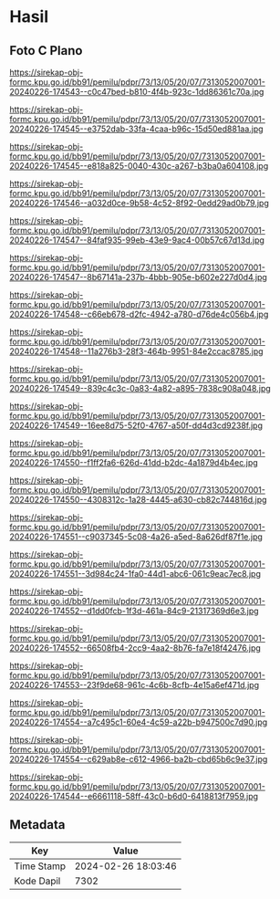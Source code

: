 # Hasil

## Foto C Plano

https://sirekap-obj-formc.kpu.go.id/bb91/pemilu/pdpr/73/13/05/20/07/7313052007001-20240226-174543--c0c47bed-b810-4f4b-923c-1dd86361c70a.jpg

https://sirekap-obj-formc.kpu.go.id/bb91/pemilu/pdpr/73/13/05/20/07/7313052007001-20240226-174545--e3752dab-33fa-4caa-b96c-15d50ed881aa.jpg

https://sirekap-obj-formc.kpu.go.id/bb91/pemilu/pdpr/73/13/05/20/07/7313052007001-20240226-174545--e818a825-0040-430c-a267-b3ba0a604108.jpg

https://sirekap-obj-formc.kpu.go.id/bb91/pemilu/pdpr/73/13/05/20/07/7313052007001-20240226-174546--a032d0ce-9b58-4c52-8f92-0edd29ad0b79.jpg

https://sirekap-obj-formc.kpu.go.id/bb91/pemilu/pdpr/73/13/05/20/07/7313052007001-20240226-174547--84faf935-99eb-43e9-9ac4-00b57c67d13d.jpg

https://sirekap-obj-formc.kpu.go.id/bb91/pemilu/pdpr/73/13/05/20/07/7313052007001-20240226-174547--8b67141a-237b-4bbb-905e-b602e227d0d4.jpg

https://sirekap-obj-formc.kpu.go.id/bb91/pemilu/pdpr/73/13/05/20/07/7313052007001-20240226-174548--c66eb678-d2fc-4942-a780-d76de4c056b4.jpg

https://sirekap-obj-formc.kpu.go.id/bb91/pemilu/pdpr/73/13/05/20/07/7313052007001-20240226-174548--11a276b3-28f3-464b-9951-84e2ccac8785.jpg

https://sirekap-obj-formc.kpu.go.id/bb91/pemilu/pdpr/73/13/05/20/07/7313052007001-20240226-174549--839c4c3c-0a83-4a82-a895-7838c908a048.jpg

https://sirekap-obj-formc.kpu.go.id/bb91/pemilu/pdpr/73/13/05/20/07/7313052007001-20240226-174549--16ee8d75-52f0-4767-a50f-dd4d3cd9238f.jpg

https://sirekap-obj-formc.kpu.go.id/bb91/pemilu/pdpr/73/13/05/20/07/7313052007001-20240226-174550--f1ff2fa6-626d-41dd-b2dc-4a1879d4b4ec.jpg

https://sirekap-obj-formc.kpu.go.id/bb91/pemilu/pdpr/73/13/05/20/07/7313052007001-20240226-174550--4308312c-1a28-4445-a630-cb82c744816d.jpg

https://sirekap-obj-formc.kpu.go.id/bb91/pemilu/pdpr/73/13/05/20/07/7313052007001-20240226-174551--c9037345-5c08-4a26-a5ed-8a626df87f1e.jpg

https://sirekap-obj-formc.kpu.go.id/bb91/pemilu/pdpr/73/13/05/20/07/7313052007001-20240226-174551--3d984c24-1fa0-44d1-abc6-061c9eac7ec8.jpg

https://sirekap-obj-formc.kpu.go.id/bb91/pemilu/pdpr/73/13/05/20/07/7313052007001-20240226-174552--d1dd0fcb-1f3d-461a-84c9-21317369d6e3.jpg

https://sirekap-obj-formc.kpu.go.id/bb91/pemilu/pdpr/73/13/05/20/07/7313052007001-20240226-174552--66508fb4-2cc9-4aa2-8b76-fa7e18f42476.jpg

https://sirekap-obj-formc.kpu.go.id/bb91/pemilu/pdpr/73/13/05/20/07/7313052007001-20240226-174553--23f9de68-961c-4c6b-8cfb-4e15a6ef471d.jpg

https://sirekap-obj-formc.kpu.go.id/bb91/pemilu/pdpr/73/13/05/20/07/7313052007001-20240226-174554--a7c495c1-60e4-4c59-a22b-b947500c7d90.jpg

https://sirekap-obj-formc.kpu.go.id/bb91/pemilu/pdpr/73/13/05/20/07/7313052007001-20240226-174554--c629ab8e-c612-4966-ba2b-cbd65b6c9e37.jpg

https://sirekap-obj-formc.kpu.go.id/bb91/pemilu/pdpr/73/13/05/20/07/7313052007001-20240226-174544--e6661118-58ff-43c0-b6d0-6418813f7959.jpg


## Metadata

| Key        | Value               |
| ---------- | ------------------- |
| Time Stamp | 2024-02-26 18:03:46 |
| Kode Dapil | 7302                |



